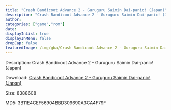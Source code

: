 ```yaml
---
title: "Crash Bandicoot Advance 2 - Guruguru Saimin Dai-panic! (Japan)"
description: "Crash Bandicoot Advance 2 - Guruguru Saimin Dai-panic! (Japan)"
author: 
categories: ["game","rom"]
date: 
displayInList: true
displayInMenu: false
dropCap: false
featuredImage: /img/gba/Crash Bandicoot Advance 2 - Guruguru Saimin Dai-panic! [Japan].jpg
---
```


Description: Crash Bandicoot Advance 2 - Guruguru Saimin Dai-panic! (Japan)

Download: <a style="text-decoration:underline;" href="https://mega.nz/#!KPJQBQrY!a_W3Dthgd5IlFqW9i0HXtCiMiOFO-4RWsIAWhYFxiUs" target = "_blank" rel = "nofollow" > Crash Bandicoot Advance 2 - Guruguru Saimin Dai-panic! (Japan)</a>

Size: 8388608

MD5: 3B11E4CEF56904BBD309690A3CA4F79F

